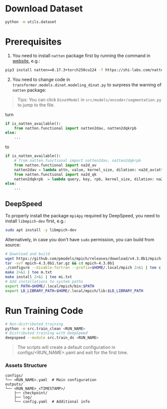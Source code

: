 # Download Dataset

```bash
python -m utils.dataset
```
# Prerequisites

1. You need to install `natten` package first by running the command in [website](https://www.shi-labs.com/natten/), e.g.:
```bash
pip3 install natten==0.17.3+torch250cu124 -f https://shi-labs.com/natten/wheels/
```
2. You need to change code in `transformer.models.dinat.modeling_dinat.py` to surpress the warning of `natten` package:
> Tips: You can click `DinatModel` in `src/models/encoder/segmentation.py` to jump to the file.

turn
```python
if is_natten_available():
    from natten.functional import natten2dav, natten2dqkrpb
else:
    ...
```
to
```python
if is_natten_available():
    # from natten.functional import natten2dav, natten2dqkrpb
    from natten.functional import na2d_av 
    natten2dav = lambda attn, value, kernel_size, dilation: na2d_av(attn, value, kernel_size, dilation)
    from natten.functional import na2d_qk
    natten2dqkrpb  = lambda query, key, rpb, kernel_size, dilation: na2d_qk(query, key, kernel_size, dilation, rpb=rpb)
else:
    ...
```

## DeepSpeed

To properly install the package `mpi4py` required by DeepSpeed, you need to install `libmpich-dev` first, e.g.:
```bash
sudo apt install -y libmpich-dev
```

Alternatively, in case you don't have `sudo` permission, you can build from source:
```bash
# Download and build
wget https://github.com/pmodels/mpich/releases/download/v4.3.0b1/mpich-4.3.0b1.tar.gz
tar -xvf mpich-4.3.0b1.tar.gz && cd mpich-4.3.0b1
./configure --disable-fortran --prefix=$HOME/.local/mpich 2>&1 | tee c.txt
make 2>&1 | tee m.txt
make install 2>&1 | tee mi.txt
# Add installations to system paths
export PATH=$HOME/.local/mpich/bin:$PATH
export LD_LIBRARY_PATH=$HOME/.local/mpich/lib:$LD_LIBRARY_PATH
```

# Run Training Code

```bash
# Non-distributed training
python -m src.train_clean <RUN_NAME>
# Distributed training with DeepSpeed
deepspeed --module src.train_ds <RUN_NAME>
```

> The scripts will create a default configuration in configs/<RUN_NAME>.yaml and exit for the first time.

### Assets Structure

```
configs/
└── <RUN_NAME>.yaml  # Main configuration
outputs/
└── <RUN_NAME>_<TIMESTAMP>/
    ├── checkpoint/
    ├── log/
    └── config.yaml  # Additional info
```